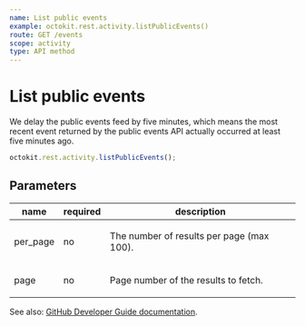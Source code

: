 ```yaml
---
name: List public events
example: octokit.rest.activity.listPublicEvents()
route: GET /events
scope: activity
type: API method
---
```


# List public events

We delay the public events feed by five minutes, which means the most recent event returned by the public events API actually occurred at least five minutes ago.

```js
octokit.rest.activity.listPublicEvents();
```

## Parameters

<table>
  <thead>
    <tr>
      <th>name</th>
      <th>required</th>
      <th>description</th>
    </tr>
  </thead>
  <tbody>
    <tr><td>per_page</td><td>no</td><td>

The number of results per page (max 100).

</td></tr>
<tr><td>page</td><td>no</td><td>

Page number of the results to fetch.

</td></tr>
  </tbody>
</table>

See also: [GitHub Developer Guide documentation](https://docs.github.com/rest/activity/events#list-public-events).
